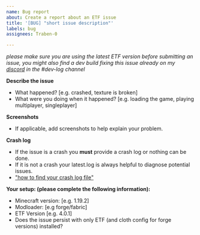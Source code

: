 ```yaml
---
name: Bug report
about: Create a report about an ETF issue
title: '[BUG] "short issue description"'
labels: bug
assignees: Traben-0

---
```


*please make sure you are using the latest ETF version before submitting an issue, you might also find a dev build fixing this issue already on my [discord](https://discord.com/invite/rURmwrzUcz) in the #dev-log channel*

**Describe the issue**
- What happened? [e.g. crashed, texture is broken]
- What were you doing when it happened? [e.g. loading the game, playing multiplayer, singleplayer]

**Screenshots**
- If applicable, add screenshots to help explain your problem.

**Crash log**
- If the issue is a crash you **must** provide a crash log or nothing can be done.
- If it is not a crash your latest.log is always helpful to diagnose potential issues.
- ["how to find your crash log file"](https://minecraft.fandom.com/wiki/Tutorials/How_to_get_a_crash_report)

**Your setup: (please complete the following information):**
 - Minecraft version: [e.g. 1.19.2]
 - Modloader: [e.g forge/fabric]
 - ETF Version [e.g. 4.0.1]
 - Does the issue persist with only ETF (and cloth config for forge versions) installed?
